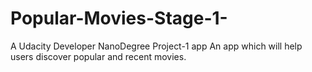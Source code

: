 # Popular-Movies-Stage-1-
A Udacity Developer NanoDegree Project-1 app
An app which will help users discover popular and recent movies.

